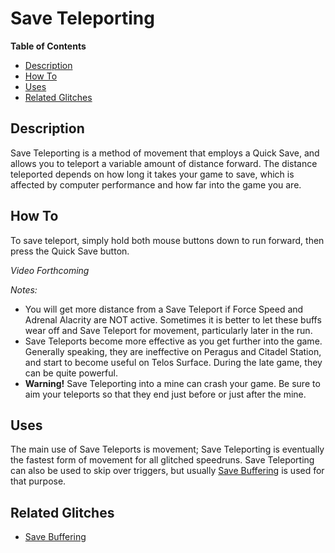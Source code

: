 # Save Teleporting

**Table of Contents**
- [Description](#description)
- [How To](#how-to)
- [Uses](#uses)
- [Related Glitches](#related-glitches)

## Description

Save Teleporting is a method of movement that employs a Quick Save, and allows you to teleport a variable amount of distance forward.  The distance teleported depends on how long it takes your game to save, which is affected by computer performance and how far into the game you are.

## How To

To save teleport, simply hold both mouse buttons down to run forward, then press the Quick Save button.

*Video Forthcoming*

*Notes:* 
- You will get more distance from a Save Teleport if Force Speed and Adrenal Alacrity are NOT active.  Sometimes it is better to let these buffs wear off and Save Teleport for movement, particularly later in the run.
- Save Teleports become more effective as you get further into the game.  Generally speaking, they are ineffective on Peragus and Citadel Station, and start to become useful on Telos Surface.  During the late game, they can be quite powerful.
- **Warning!** Save Teleporting into a mine can crash your game.  Be sure to aim your teleports so that they end just before or just after the mine.

## Uses

The main use of Save Teleports is movement; Save Teleporting is eventually the fastest form of movement for all glitched speedruns.  Save Teleporting can also be used to skip over triggers, but usually [Save Buffering](<Save Buffering>) is used for that purpose.

## Related Glitches

- [Save Buffering](<Save Buffering>)
